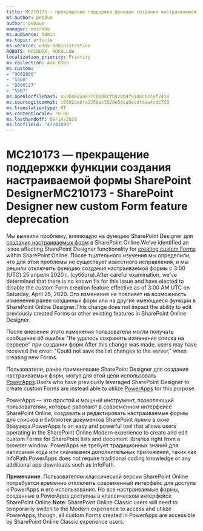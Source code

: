 ```yaml
---
title: MC210173 — прекращение поддержки функции создания настраиваемой формы SharePoint Designer
ms.author: pebaum
author: pebaum
manager: mnirkhe
ms.audience: Admin
ms.topic: article
ms.service: o365-administration
ROBOTS: NOINDEX, NOFOLLOW
localization_priority: Priority
ms.collection: Adm_O365
ms.custom:
- "9002886"
- "5508"
- "9000127"
- "5507"
ms.openlocfilehash: a53b8885a877cb688cfb42bb4f9108cb2cef2418
ms.sourcegitcommit: c6692ce0fa1358ec3529e59ca0ecdfdea4cdc759
ms.translationtype: HT
ms.contentlocale: ru-RU
ms.lasthandoff: 09/14/2020
ms.locfileid: "47743893"
---
```

# <a name="mc210173---sharepoint-designer-new-custom-form-feature-deprecation"></a><span data-ttu-id="d9b21-102">MC210173 — прекращение поддержки функции создания настраиваемой формы SharePoint Designer</span><span class="sxs-lookup"><span data-stu-id="d9b21-102">MC210173 - SharePoint Designer new custom Form feature deprecation</span></span>

<span data-ttu-id="d9b21-103">Мы выявили проблему, влияющую на функцию SharePoint Designer для [создания настраиваемых форм](https://support.microsoft.com/en-us/office/create-a-custom-list-form-using-sharepoint-designer-917d8fdb-ee00-4441-adb3-a94612d1d105?ui=en-us&rs=en-us&ad=us#bm2) в SharePoint Online.</span><span class="sxs-lookup"><span data-stu-id="d9b21-103">We’ve identified an issue affecting SharePoint Designer functionality for [creating custom Forms](https://support.microsoft.com/en-us/office/create-a-custom-list-form-using-sharepoint-designer-917d8fdb-ee00-4441-adb3-a94612d1d105?ui=en-us&rs=en-us&ad=us#bm2) within SharePoint Online.</span></span> <span data-ttu-id="d9b21-104">После тщательного изучения мы определили, что для этой проблемы не существует известного исправления, и мы решили отключить функцию создания настраиваемой формы с 3:00 (UTC) 25 апреля 2020 г. (суббота).</span><span class="sxs-lookup"><span data-stu-id="d9b21-104">After careful examination, we’ve determined that there is no known fix for this issue and have elected to disable the custom Form creation feature effective as of 3:00 AM UTC on Saturday, April 25, 2020.</span></span> <span data-ttu-id="d9b21-105">Это изменение не повлияет на возможность изменения ранее созданных форм или на другие имеющиеся функции в SharePoint Online Designer.</span><span class="sxs-lookup"><span data-stu-id="d9b21-105">This change does not impact the ability to edit previously created Forms or other existing features in SharePoint Online Designer.</span></span>

<span data-ttu-id="d9b21-106">После внесения этого изменения пользователи могли получать сообщение об ошибке "Не удалось сохранить изменения списка на сервере" при создании форм.</span><span class="sxs-lookup"><span data-stu-id="d9b21-106">After this change was made, users may have received the error: "Could not save the list changes to the server," when creating new Forms.</span></span>

<span data-ttu-id="d9b21-107">Пользователи, ранее применявшие SharePoint Designer для создания настраиваемых форм, могут для этой цели использовать [PowerApps](https://docs.microsoft.com/powerapps/maker/canvas-apps/customize-list-form).</span><span class="sxs-lookup"><span data-stu-id="d9b21-107">Users who have previously leveraged SharePoint Designer to create custom Forms are instead able to utilize [PowerApps](https://docs.microsoft.com/powerapps/maker/canvas-apps/customize-list-form) for this purpose.</span></span>

<span data-ttu-id="d9b21-108">PowerApps — это простой и мощный инструмент, позволяющий пользователям, которые работают в современном интерфейсе SharePoint Online, создавать и редактировать настраиваемые формы для списков и библиотек документов SharePoint прямо в окне браузера.</span><span class="sxs-lookup"><span data-stu-id="d9b21-108">PowerApps is an easy and powerful tool that allows users operating in the SharePoint Online Modern experience to create and edit custom Forms for SharePoint lists and document libraries right from a browser window.</span></span> <span data-ttu-id="d9b21-109">PowerApps не требует традиционных знаний для написания кода или скачивания дополнительных приложений, таких как InfoPath.</span><span class="sxs-lookup"><span data-stu-id="d9b21-109">PowerApps does not require traditional coding knowledge or any additional app downloads such as InfoPath.</span></span>

<span data-ttu-id="d9b21-110">**Примечание**. Пользователям классической версии SharePoint Online потребуется временно отключить современный интерфейс для доступа к PowerApps и его использования. Но все настраиваемые формы, созданные в PowerApps доступны в классическом интерфейсе SharePoint Online.</span><span class="sxs-lookup"><span data-stu-id="d9b21-110">**Note**: SharePoint Online Classic users will need to temporarily switch to the Modern experience to access and utilize PowerApps; though, all custom Forms created in PowerApps are accessible by SharePoint Online Classic experience users.</span></span>
